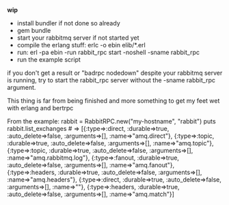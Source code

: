 **wip**

* install bundler if not done so already
* gem bundle
* start your rabbitmq server if not started yet
* compile the erlang stuff: erlc -o ebin elib/*.erl
* run: erl -pa ebin -run rabbit_rpc start -noshell -sname rabbit_rpc
* run the example script

if you don't get a result or "badrpc nodedown" despite your rabbitmq server is running, try to start the rabbit_rpc server without the -sname rabbit_rpc argument.

This thing is far from being finished and more something to get my feet wet with erlang and bertrpc

From the example:
    rabbit = RabbitRPC.new("my-hostname", "rabbit")
    puts rabbit.list_exchanges
    # => [{:type=>:direct, :durable=>true, :auto_delete=>false, :arguments=>[], :name=>"amq.direct"}, {:type=>:topic, :durable=>true, :auto_delete=>false, :arguments=>[], :name=>"amq.topic"}, {:type=>:topic, :durable=>true, :auto_delete=>false, :arguments=>[], :name=>"amq.rabbitmq.log"}, {:type=>:fanout, :durable=>true, :auto_delete=>false, :arguments=>[], :name=>"amq.fanout"}, {:type=>:headers, :durable=>true, :auto_delete=>false, :arguments=>[], :name=>"amq.headers"}, {:type=>:direct, :durable=>true, :auto_delete=>false, :arguments=>[], :name=>""}, {:type=>:headers, :durable=>true, :auto_delete=>false, :arguments=>[], :name=>"amq.match"}]